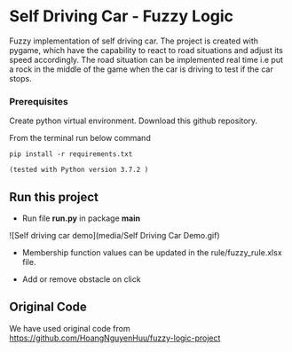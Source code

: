 # Self Driving Car - Fuzzy Logic

Fuzzy implementation of self driving car. The project is created with pygame, which have the capability to react to road situations and adjust its speed accordingly. The road situation can be implemented real time i.e put a rock in the middle of the game when the car is driving to test if the car stops.

### Prerequisites

Create python virtual environment. Download this github repository.

From the terminal run below command

```
pip install -r requirements.txt

(tested with Python version 3.7.2 )
```

## Run this project

- Run file **run.py** in package **main**

![Self driving car demo](media/Self Driving Car Demo.gif)

- Membership function values can be updated in the rule/fuzzy_rule.xlsx file. 

- Add or remove obstacle on click

## Original Code
We have used original code from https://github.com/HoangNguyenHuu/fuzzy-logic-project